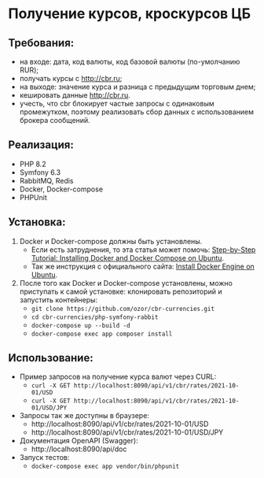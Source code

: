 # Получение курсов, кроскурсов ЦБ

## Требования:
- на входе: дата, код валюты, код базовой валюты (по-умолчанию RUR);
- получать курсы с http://cbr.ru;
- на выходе: значение курса и разница с предыдущим торговым днем;
- кешировать данные http://cbr.ru.
- учесть, что cbr блокирует частые запросы с одинаковым промежутком, поэтому реализовать сбор данных с использованием брокера сообщений.

## Реализация:
- PHP 8.2
- Symfony 6.3
- RabbitMQ, Redis
- Docker, Docker-compose
- PHPUnit

## Установка:
1. Docker и Docker-compose должны быть установлены.
    - Если есть затруднения, то эта статья может помочь: [Step-by-Step Tutorial: Installing Docker and Docker Compose on Ubuntu](https://medium.com/@tomer.klein/step-by-step-tutorial-installing-docker-and-docker-compose-on-ubuntu-a98a1b7aaed0).
    - Так же инструкция с официального сайта: [Install Docker Engine on Ubuntu](https://docs.docker.com/engine/install/ubuntu/).
2. После того как Docker и Docker-compose установлены, можно приступать к самой установке: клонировать репозиторий и запустить контейнеры:
    - `git clone https://github.com/ozor/cbr-currencies.git`
    - `cd cbr-currencies/php-symfony-rabbit`
    - `docker-compose up --build -d`
    - `docker-compose exec app composer install`

## Использование:
- Пример запросов на получение курса валют через CURL:
    - `curl -X GET http://localhost:8090/api/v1/cbr/rates/2021-10-01/USD`
    - `curl -X GET http://localhost:8090/api/v1/cbr/rates/2021-10-01/USD/JPY`
- Запросы так же доступны в браузере:
    - http://localhost:8090/api/v1/cbr/rates/2021-10-01/USD
    - http://localhost:8090/api/v1/cbr/rates/2021-10-01/USD/JPY
- Документация OpenAPI (Swagger): 
    - http://localhost:8090/api/doc
- Запуск тестов: 
    - `docker-compose exec app vendor/bin/phpunit`